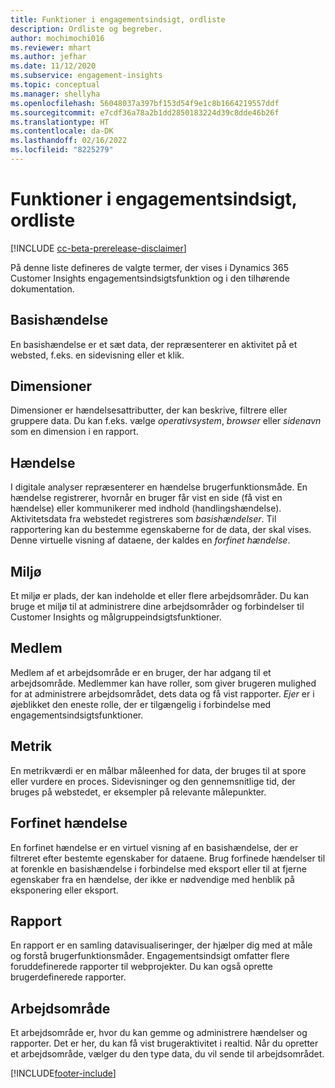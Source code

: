 ```yaml
---
title: Funktioner i engagementsindsigt, ordliste
description: Ordliste og begreber.
author: mochimochi016
ms.reviewer: mhart
ms.author: jefhar
ms.date: 11/12/2020
ms.subservice: engagement-insights
ms.topic: conceptual
ms.manager: shellyha
ms.openlocfilehash: 56048037a397bf153d54f9e1c8b1664219557ddf
ms.sourcegitcommit: e7cdf36a78a2b1dd2850183224d39c8dde46b26f
ms.translationtype: HT
ms.contentlocale: da-DK
ms.lasthandoff: 02/16/2022
ms.locfileid: "8225279"
---
```

# <a name="engagement-insights-capability-glossary"></a>Funktioner i engagementsindsigt, ordliste

[!INCLUDE [cc-beta-prerelease-disclaimer](includes/cc-beta-prerelease-disclaimer.md)]

På denne liste defineres de valgte termer, der vises i Dynamics 365 Customer Insights engagementsindsigtsfunktion og i den tilhørende dokumentation.

## <a name="base-event"></a>Basishændelse

En basishændelse er et sæt data, der repræsenterer en aktivitet på et websted, f.eks. en sidevisning eller et klik. 

## <a name="dimensions"></a>Dimensioner

Dimensioner er hændelsesattributter, der kan beskrive, filtrere eller gruppere data. Du kan f.eks. vælge *operativsystem*, *browser* eller *sidenavn* som en dimension i en rapport.

## <a name="event"></a>Hændelse

I digitale analyser repræsenterer en hændelse brugerfunktionsmåde. En hændelse registrerer, hvornår en bruger får vist en side (få vist en hændelse) eller kommunikerer med indhold (handlingshændelse). Aktivitetsdata fra webstedet registreres som *basishændelser*. Til rapportering kan du bestemme egenskaberne for de data, der skal vises. Denne virtuelle visning af dataene, der kaldes en *forfinet hændelse*. 

## <a name="environment"></a>Miljø

 Et miljø er plads, der kan indeholde et eller flere arbejdsområder. Du kan bruge et miljø til at administrere dine arbejdsområder og forbindelser til Customer Insights og målgruppeindsigtsfunktioner.

## <a name="member"></a>Medlem

Medlem af et arbejdsområde er en bruger, der har adgang til et arbejdsområde. Medlemmer kan have roller, som giver brugeren mulighed for at administrere arbejdsområdet, dets data og få vist rapporter. *Ejer* er i øjeblikket den eneste rolle, der er tilgængelig i forbindelse med engagementsindsigtsfunktioner.

## <a name="metric"></a>Metrik

En metrikværdi er en målbar måleenhed for data, der bruges til at spore eller vurdere en proces. Sidevisninger og den gennemsnitlige tid, der bruges på webstedet, er eksempler på relevante målepunkter.

## <a name="refined-event"></a>Forfinet hændelse

En forfinet hændelse er en virtuel visning af en basishændelse, der er filtreret efter bestemte egenskaber for dataene. Brug forfinede hændelser til at forenkle en basishændelse i forbindelse med eksport eller til at fjerne egenskaber fra en hændelse, der ikke er nødvendige med henblik på eksponering eller eksport.

## <a name="report"></a>Rapport

En rapport er en samling datavisualiseringer, der hjælper dig med at måle og forstå brugerfunktionsmåder. Engagementsindsigt omfatter flere foruddefinerede rapporter til webprojekter. Du kan også oprette brugerdefinerede rapporter. 

## <a name="workspace"></a>Arbejdsområde

Et arbejdsområde er, hvor du kan gemme og administrere hændelser og rapporter. Det er her, du kan få vist brugeraktivitet i realtid. Når du opretter et arbejdsområde, vælger du den type data, du vil sende til arbejdsområdet.


[!INCLUDE[footer-include](../includes/footer-banner.md)]